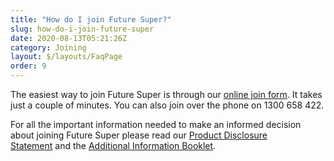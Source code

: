 ```yaml
---
title: "How do I join Future Super?"
slug: how-do-i-join-future-super
date: 2020-08-13T05:21:26Z
category: Joining
layout: $/layouts/FaqPage
order: 9
---
```


The easiest way to join Future Super is through our [online join form](https://join.myfuturesuper.com.au/). It takes just a couple of minutes. You can also join over the phone on 1300 658 422.

For all the important information needed to make an informed decision about joining Future Super please read our [Product Disclosure Statement](https://www.futuresuper.com.au/pds) and the [Additional Information Booklet](https://www.futuresuper.com.au/aib).
